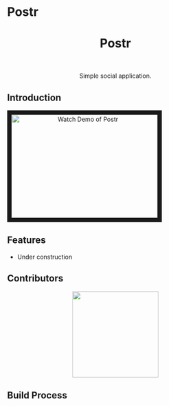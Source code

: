 # Postr

<h1 align="center"> Postr </h1> <br>


<p align="center">
  Simple social application.
</p>

## Introduction

<a align="center" href="http://www.youtube.com/watch?feature=player_embedded&v=VJ78dwEXX9w
" target="_blank"><img src="https://i.imgur.com/B7XYQI6.png" 
alt="Watch Demo of Postr" width="340" height="240" border="10" /></a>


## Features

* Under construction

## Contributors
<p align="center">
   <img src = "https://i.imgur.com/J5ctv0K.jpg" width=200>
</p>
                                                

## Build Process

